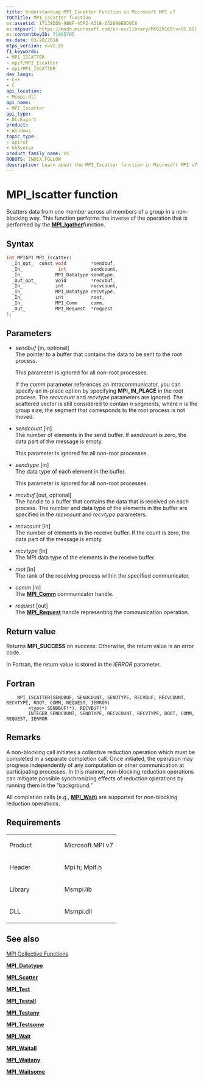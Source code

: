 ```yaml
---
title: Understanding MPI_Iscatter Function in Microsoft MPI v7
TOCTitle: MPI_Iscatter function
ms:assetid: 17138DD8-9BBF-45F2-A31B-252B90EBD0C8
ms:mtpsurl: https://msdn.microsoft.com/en-us/library/Mt629169(v=VS.85)
ms:contentKeyID: 71965705
ms.date: 03/28/2018
mtps_version: v=VS.85
f1_keywords:
- MPI_ISCATTER
- mpif/MPI_Iscatter
- mpi/MPI_ISCATTER
dev_langs:
- C++
- C
api_location:
- Msmpi.dll
api_name:
- MPI_Iscatter
api_type:
- DLLExport
product:
- Windows
topic_type:
- apiref
- kbSyntax
product_family_name: VS
ROBOTS: INDEX,FOLLOW
description: Learn about the MPI_Iscatter function in Microsoft MPI v7. This article provides a detailed explanation of its syntax, parameters, return value, and usage.
---
```


# MPI\_Iscatter function

Scatters data from one member across all members of a group in a non-blocking way. This function performs the inverse of the operation that is performed by the [**MPI\_Igather**](mpi-igather-function.md)function.

## Syntax

``` c++
int MPIAPI MPI_Iscatter(
  _In_opt_  const void         *sendbuf,
  _In_             int         sendcount,
  _In_            MPI_Datatype sendtype,
  _Out_opt_       void         *recvbuf,
  _In_            int          recvcount,
  _In_            MPI_Datatype recvtype,
  _In_            int          root,
  _In_            MPI_Comm     comm,
  _Out_           MPI_Request  *request
);
```

## Parameters

  - *sendbuf* \[in, optional\]  
    The pointer to a buffer that contains the data to be sent to the root process.
    
    This parameter is ignored for all non-root processes.
    
    If the *comm* parameter references an intracommunicator, you can specify an in-place option by specifying **MPI\_IN\_PLACE** in the root process. The *recvcount* and *recvtype* parameters are ignored. The scattered vector is still considered to contain *n* segments, where *n* is the group size; the segment that corresponds to the root process is not moved.

  - *sendcount* \[in\]  
    The number of elements in the send buffer. If *sendcount* is zero, the data part of the message is empty.
    
    This parameter is ignored for all non-root processes.

  - *sendtype* \[in\]  
    The data type of each element in the buffer.
    
    This parameter is ignored for all non-root processes.

  - *recvbuf* \[out, optional\]  
    The handle to a buffer that contains the data that is received on each process. The number and data type of the elements in the buffer are specified in the *recvcount* and *recvtype* parameters.

  - *recvcount* \[in\]  
    The number of elements in the receive buffer. If the count is zero, the data part of the message is empty.

  - *recvtype* \[in\]  
    The MPI data type of the elements in the receive buffer.

  - *root* \[in\]  
    The rank of the receiving process within the specified communicator.

  - *comm* \[in\]  
    The [**MPI\_Comm**](mpi-comm-enumeration.md) communicator handle.

  - *request* \[out\]  
    The [**MPI\_Request**](mpi-comm-enumeration.md) handle representing the communication operation.

## Return value

Returns **MPI\_SUCCESS** on success. Otherwise, the return value is an error code.

In Fortran, the return value is stored in the *IERROR* parameter.

## Fortran

``` FORTRAN
    MPI_ISCATTER(SENDBUF, SENDCOUNT, SENDTYPE, RECVBUF, RECVCOUNT, RECVTYPE, ROOT, COMM, REQUEST, IERROR)
        <type> SENDBUF(*), RECVBUF(*)
        INTEGER SENDCOUNT, SENDTYPE, RECVCOUNT, RECVTYPE, ROOT, COMM, REQUEST, IERROR
```

## Remarks

A non-blocking call initiates a collective reduction operation which must be completed in a separate completion call. Once initiated, the operation may progress independently of any computation or other communication at participating processes. In this manner, non-blocking reduction operations can mitigate possible synchronizing eﬀects of reduction operations by running them in the “background.”

All completion calls (e.g., [**MPI\_Wait)**](mpi-wait-function.md) are supported for non-blocking reduction operations.

## Requirements

<table>
<colgroup>
<col style="width: 50%" />
<col style="width: 50%" />
</colgroup>
<tbody>
<tr class="odd">
<td><p>Product</p></td>
<td><p>Microsoft MPI v7</p></td>
</tr>
<tr class="even">
<td><p>Header</p></td>
<td>Mpi.h;
Mpif.h</td>
</tr>
<tr class="odd">
<td><p>Library</p></td>
<td>Msmpi.lib</td>
</tr>
<tr class="even">
<td><p>DLL</p></td>
<td>Msmpi.dll</td>
</tr>
</tbody>
</table>


## See also

[MPI Collective Functions](mpi-collective-functions.md)

[**MPI\_Datatype**](mpi-datatype-enumeration.md)

[**MPI\_Scatter**](mpi-scatter-function.md)

[**MPI\_Test**](mpi-test-function.md)

[**MPI\_Testall**](mpi-testall-function.md)

[**MPI\_Testany**](mpi-testany-function.md)

[**MPI\_Testsome**](mpi-testsome-function.md)

[**MPI\_Wait**](mpi-wait-function.md)

[**MPI\_Waitall**](mpi-waitall-function.md)

[**MPI\_Waitany**](mpi-waitany-function.md)

[**MPI\_Waitsome**](mpi-waitsome-function.md)

